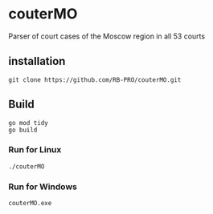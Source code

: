 # couterMO
Parser of court cases of the Moscow region in all 53 courts

## installation
```golang
git clone https://github.com/RB-PRO/couterMO.git
```

## Build
```golang
go mod tidy
go build
```

### Run for Linux
```golang
./couterMO
```

### Run for Windows
```golang
couterMO.exe
```
